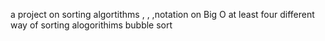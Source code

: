a project on sorting algortithms , , ,notation on Big O
at least four different way of sorting alogorithims
bubble sort